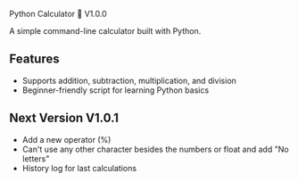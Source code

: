 Python Calculator 🧮  V1.0.0

A simple command-line calculator built with Python.

## Features
- Supports addition, subtraction, multiplication, and division
- Beginner-friendly script for learning Python basics

## Next Version V1.0.1
- Add a new operator (%)
- Can't use any other character besides the numbers or float and add "No letters"
- History log for last calculations



